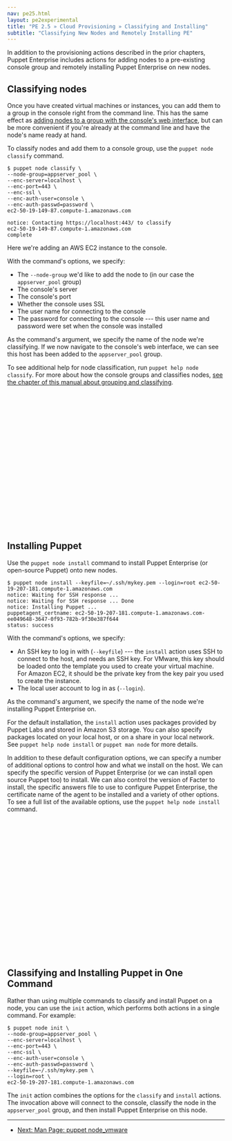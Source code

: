 ```yaml
---
nav: pe25.html
layout: pe2experimental
title: "PE 2.5 » Cloud Provisioning » Classifying and Installing"
subtitle: "Classifying New Nodes and Remotely Installing PE"
---
```


In addition to the provisioning actions described in the prior chapters, Puppet Enterprise includes actions for adding nodes to a pre-existing console group and remotely installing Puppet Enterprise on new nodes. 

Classifying nodes
-----------------

Once you have created virtual machines or instances, you can add them to a group in the console right from the command line. This has the same effect as [adding nodes to a group with the console's web interface](./console_classes_groups.html#grouping-nodes), but can be more convenient if you're already at the command line and have the node's name ready at hand. 

To classify nodes and add them to a console group, use the `puppet node classify` command.

    $ puppet node classify \
    --node-group=appserver_pool \
    --enc-server=localhost \
    --enc-port=443 \
    --enc-ssl \
    --enc-auth-user=console \
    --enc-auth-passwd=password \
    ec2-50-19-149-87.compute-1.amazonaws.com

    notice: Contacting https://localhost:443/ to classify
    ec2-50-19-149-87.compute-1.amazonaws.com
    complete

Here we're adding an AWS EC2 instance to the console.

With the command's options, we specify:

* The `--node-group` we'd like to add the node to (in our case the `appserver_pool` group)
* The console's server
* The console's port
* Whether the console uses SSL
* The user name for connecting to the console
* The password for connecting to the console --- this user name and password were set when the console was installed

As the command's argument, we specify the name of the node we're classifying. If we
now navigate to the console's web interface, we can see this host has been added to the
`appserver_pool` group.

To see additional help for node classification, run `puppet help node classify`. For more about how the console groups and classifies nodes, [see the chapter of this manual about grouping and classifying](./console_classes_groups.html).

<object width="420" height="315"><param name="movie"
value="http://www.youtube.com/v/LG6WQPVsBNg?version=3&amp;hl=en_US"></param><param
name="allowFullScreen" value="true"></param><param name="allowscriptaccess"
value="always"></param><embed
src="http://www.youtube.com/v/LG6WQPVsBNg?version=3&amp;hl=en_US"
type="application/x-shockwave-flash" width="420" height="315"
allowscriptaccess="always" allowfullscreen="true"></embed></object>

Installing Puppet
-----------------

Use the `puppet node install` command to install Puppet Enterprise (or open-source Puppet) onto new nodes.

    $ puppet node install --keyfile=~/.ssh/mykey.pem --login=root ec2-50-19-207-181.compute-1.amazonaws.com 
    notice: Waiting for SSH response ...
    notice: Waiting for SSH response ... Done
    notice: Installing Puppet ...
    puppetagent_certname: ec2-50-19-207-181.compute-1.amazonaws.com-ee049648-3647-0f93-782b-9f30e387f644
    status: success

With the command's options, we specify:

* An SSH key to log in with (`--keyfile`) --- the `install` action uses SSH to connect to the host, and needs an SSH key. For VMware, this key should be loaded onto the template you used to create your virtual machine. For Amazon EC2, it should be the private key from the key pair you used to create the instance.
* The local user account to log in as (`--login`).

As the command's argument, we specify the name of the node we're installing Puppet Enterprise on. 

For the default installation, the `install` action uses packages
provided by Puppet Labs and stored in Amazon S3 storage.  You can also specify
packages located on your local host, or on a share in your local network. See `puppet help node install` or `puppet man node` for more details.

In addition to these default configuration options, we can specify a number of
additional options to control how and what we install on the host. We can
specify the specific version of Puppet Enterprise (or we can install open
source Puppet too) to install. We can also control the version of Facter to
install, the specific answers file to use to configure Puppet Enterprise, the
certificate name of the agent to be installed and a variety of other options. To
see a full list of the available options, use the `puppet help node install`
command.

<object width="420" height="315"><param name="movie"
value="http://www.youtube.com/v/F0hU94bBrQo?version=3&amp;hl=en_US"></param><param
name="allowFullScreen" value="true"></param><param name="allowscriptaccess"
value="always"></param><embed
src="http://www.youtube.com/v/F0hU94bBrQo?version=3&amp;hl=en_US"
type="application/x-shockwave-flash" width="420" height="315"
allowscriptaccess="always" allowfullscreen="true"></embed></object>

Classifying and Installing Puppet in One Command
------------------------------------------------

Rather than using multiple commands to classify and install Puppet on a
node, you can use the `init` action, which performs both actions in a
single command. For example:

    $ puppet node init \
    --node-group=appserver_pool \
    --enc-server=localhost \
    --enc-port=443 \
    --enc-ssl \
    --enc-auth-user=console \
    --enc-auth-passwd=password \
    --keyfile=~/.ssh/mykey.pem \
    --login=root \
    ec2-50-19-207-181.compute-1.amazonaws.com

The `init` action combines the options for the `classify` and
`install` actions. The invocation above will connect to the console, classify the node in the `appserver_pool` group, and then install Puppet Enterprise on this node.



* * * 

- [Next: Man Page: puppet node_vmware](./cloudprovisioner_man_node_vmware.html) 
